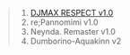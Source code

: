 > 1. [DJMAX RESPECT v1.0](https://osuck.link/s-3478?v=0)
> 2. re;Pannomimi v1.0
> 3. Neynda. Remaster v1.0
> 4. Dumborino-Aquakinn v2